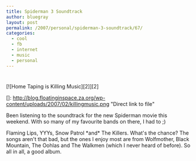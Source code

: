 ```yaml
---
title: Spiderman 3 Soundtrack
author: bluegray
layout: post
permalink: /2007/personal/spiderman-3-soundtrack/67/
categories:
  - cool
  - fb
  - internet
  - music
  - personal
---
```

# 

[![Home Taping is Killing Music][2]][2]

 []: http://blog.floatinginspace.za.org/wp-content/uploads/2007/02/killingmusic.png "Direct link to file"

Been listening to the soundtrack for the new Spiderman movie this weekend. With so many of my favourite bands on there, I had to ;)

Flaming Lips, YYYs, Snow Patrol \*and\* The Killers. What's the chance? The songs aren't that bad, but the ones I enjoy most are from Wolfmother, Black Mountain, The Oohlas and The Walkmen (which I never heard of before). So all in all, a good album.